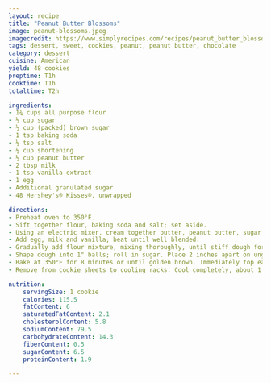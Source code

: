 ```yaml
---
layout: recipe
title: "Peanut Butter Blossoms"
image: peanut-blossoms.jpeg
imagecredit: https://www.simplyrecipes.com/recipes/peanut_butter_blossoms/
tags: dessert, sweet, cookies, peanut, peanut butter, chocolate
category: dessert
cuisine: American
yield: 48 cookies
preptime: T1h
cooktime: T1h
totaltime: T2h

ingredients:
- 1¾ cups all purpose flour
- ½ cup sugar
- ½ cup (packed) brown sugar
- 1 tsp baking soda
- ½ tsp salt
- ½ cup shortening
- ½ cup peanut butter
- 2 tbsp milk
- 1 tsp vanilla extract
- 1 egg
- Additional granulated sugar
- 48 Hershey's® Kisses®, unwrapped

directions:
- Preheat oven to 350°F.
- Sift together flour, baking soda and salt; set aside.
- Using an electric mixer, cream together butter, peanut butter, sugar, and brown sugar until fluffy.
- Add egg, milk and vanilla; beat until well blended.
- Gradually add flour mixture, mixing thoroughly, until stiff dough forms. If the dough is very soft, refrigerate for about 1 hour.
- Shape dough into 1" balls; roll in sugar. Place 2 inches apart on ungreased cookie sheets.
- Bake at 350°F for 8 minutes or until golden brown. Immediately top each cookie with 1 milk chocolate candy, pressing down firmly so cookie cracks around edge; return cookies to oven for an additional 2 minutes.
- Remove from cookie sheets to cooling racks. Cool completely, about 1 hour or until chocolate is set.

nutrition:
    servingSize: 1 cookie
    calories: 115.5
    fatContent: 6
    saturatedFatContent: 2.1
    cholesterolContent: 5.8
    sodiumContent: 79.5
    carbohydrateContent: 14.3
    fiberContent: 0.5
    sugarContent: 6.5
    proteinContent: 1.9

---
```

